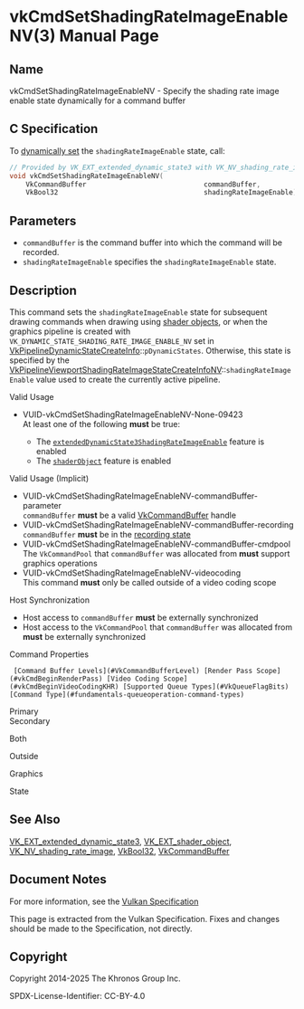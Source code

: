 # vkCmdSetShadingRateImageEnableNV(3) Manual Page

## Name

vkCmdSetShadingRateImageEnableNV - Specify the shading rate image enable state dynamically for a command buffer



## [](#_c_specification)C Specification

To [dynamically set](https://registry.khronos.org/vulkan/specs/latest/html/vkspec.html#pipelines-dynamic-state) the `shadingRateImageEnable` state, call:

```c++
// Provided by VK_EXT_extended_dynamic_state3 with VK_NV_shading_rate_image, VK_EXT_shader_object with VK_NV_shading_rate_image
void vkCmdSetShadingRateImageEnableNV(
    VkCommandBuffer                             commandBuffer,
    VkBool32                                    shadingRateImageEnable);
```

## [](#_parameters)Parameters

- `commandBuffer` is the command buffer into which the command will be recorded.
- `shadingRateImageEnable` specifies the `shadingRateImageEnable` state.

## [](#_description)Description

This command sets the `shadingRateImageEnable` state for subsequent drawing commands when drawing using [shader objects](https://registry.khronos.org/vulkan/specs/latest/html/vkspec.html#shaders-objects), or when the graphics pipeline is created with `VK_DYNAMIC_STATE_SHADING_RATE_IMAGE_ENABLE_NV` set in [VkPipelineDynamicStateCreateInfo](https://registry.khronos.org/vulkan/specs/latest/man/html/VkPipelineDynamicStateCreateInfo.html)::`pDynamicStates`. Otherwise, this state is specified by the [VkPipelineViewportShadingRateImageStateCreateInfoNV](https://registry.khronos.org/vulkan/specs/latest/man/html/VkPipelineViewportShadingRateImageStateCreateInfoNV.html)::`shadingRateImageEnable` value used to create the currently active pipeline.

Valid Usage

- [](#VUID-vkCmdSetShadingRateImageEnableNV-None-09423)VUID-vkCmdSetShadingRateImageEnableNV-None-09423  
  At least one of the following **must** be true:
  
  - The [`extendedDynamicState3ShadingRateImageEnable`](#features-extendedDynamicState3ShadingRateImageEnable) feature is enabled
  - The [`shaderObject`](#features-shaderObject) feature is enabled

Valid Usage (Implicit)

- [](#VUID-vkCmdSetShadingRateImageEnableNV-commandBuffer-parameter)VUID-vkCmdSetShadingRateImageEnableNV-commandBuffer-parameter  
  `commandBuffer` **must** be a valid [VkCommandBuffer](https://registry.khronos.org/vulkan/specs/latest/man/html/VkCommandBuffer.html) handle
- [](#VUID-vkCmdSetShadingRateImageEnableNV-commandBuffer-recording)VUID-vkCmdSetShadingRateImageEnableNV-commandBuffer-recording  
  `commandBuffer` **must** be in the [recording state](#commandbuffers-lifecycle)
- [](#VUID-vkCmdSetShadingRateImageEnableNV-commandBuffer-cmdpool)VUID-vkCmdSetShadingRateImageEnableNV-commandBuffer-cmdpool  
  The `VkCommandPool` that `commandBuffer` was allocated from **must** support graphics operations
- [](#VUID-vkCmdSetShadingRateImageEnableNV-videocoding)VUID-vkCmdSetShadingRateImageEnableNV-videocoding  
  This command **must** only be called outside of a video coding scope

Host Synchronization

- Host access to `commandBuffer` **must** be externally synchronized
- Host access to the `VkCommandPool` that `commandBuffer` was allocated from **must** be externally synchronized

Command Properties

     [Command Buffer Levels](#VkCommandBufferLevel) [Render Pass Scope](#vkCmdBeginRenderPass) [Video Coding Scope](#vkCmdBeginVideoCodingKHR) [Supported Queue Types](#VkQueueFlagBits) [Command Type](#fundamentals-queueoperation-command-types)

Primary  
Secondary

Both

Outside

Graphics

State

## [](#_see_also)See Also

[VK\_EXT\_extended\_dynamic\_state3](https://registry.khronos.org/vulkan/specs/latest/man/html/VK_EXT_extended_dynamic_state3.html), [VK\_EXT\_shader\_object](https://registry.khronos.org/vulkan/specs/latest/man/html/VK_EXT_shader_object.html), [VK\_NV\_shading\_rate\_image](https://registry.khronos.org/vulkan/specs/latest/man/html/VK_NV_shading_rate_image.html), [VkBool32](https://registry.khronos.org/vulkan/specs/latest/man/html/VkBool32.html), [VkCommandBuffer](https://registry.khronos.org/vulkan/specs/latest/man/html/VkCommandBuffer.html)

## [](#_document_notes)Document Notes

For more information, see the [Vulkan Specification](https://registry.khronos.org/vulkan/specs/latest/html/vkspec.html#vkCmdSetShadingRateImageEnableNV)

This page is extracted from the Vulkan Specification. Fixes and changes should be made to the Specification, not directly.

## [](#_copyright)Copyright

Copyright 2014-2025 The Khronos Group Inc.

SPDX-License-Identifier: CC-BY-4.0